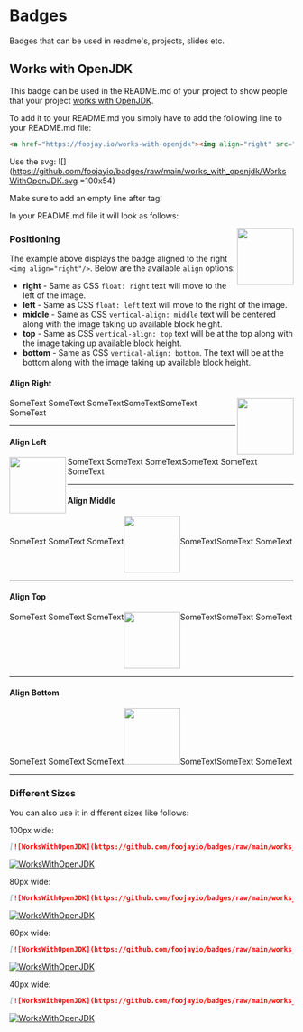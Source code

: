 # Badges
Badges that can be used in readme's, projects, slides etc.

## Works with OpenJDK

This badge can be used in the README.md of your project to show people that your project <a href="https://foojay.io/works-with-openjdk">works with OpenJDK</a>.

To add it to your README.md you simply have to add the following line to your README.md file:

```html
<a href="https://foojay.io/works-with-openjdk"><img align="right" src="https://github.com/foojayio/badges/raw/main/works_with_openjdk/Works-with-OpenJDK.png" width="100"></a>

```

Use the svg:
![](https://github.com/foojayio/badges/raw/main/works_with_openjdk/WorksWithOpenJDK.svg =100x54)

Make sure to add an empty line after <a> tag!

In your README.md file it will look as follows:

<a href="https://foojay.io/works-with-openjdk"><img align="right" src="https://github.com/foojayio/badges/raw/main/works_with_openjdk/Works-with-OpenJDK.png" width="100"></a>

### Positioning
The example above displays the badge aligned to the right `<img align="right"/>`. Below are the available `align` options:
- **right** - Same as CSS `float: right` text will move to the left of the image.
- **left**  - Same as CSS `float: left` text will move to the right of the image.
- **middle** - Same as CSS `vertical-align: middle` text will be centered along with the image taking up available block height.
- **top** - Same as CSS `vertical-align: top` text will be at the top along with the image taking up available block height.
- **bottom** - Same as CSS `vertical-align: bottom`. The text will be at the bottom along with the image taking up available block height.

#### Align Right
SomeText SomeText SomeText<a href="https://foojay.io/works-with-openjdk"><img align="right" src="https://github.com/foojayio/badges/raw/main/works_with_openjdk/Works-with-OpenJDK.png" width="100"></a>SomeTextSomeText SomeText
<hr/>
  
#### Align Left
SomeText SomeText SomeText<a href="https://foojay.io/works-with-openjdk"><img align="left" src="https://github.com/foojayio/badges/raw/main/works_with_openjdk/Works-with-OpenJDK.png" width="100"></a>SomeText SomeText SomeText
<hr/> 

#### Align Middle

SomeText SomeText SomeText<a href="https://foojay.io/works-with-openjdk"><img align="middle" src="https://github.com/foojayio/badges/raw/main/works_with_openjdk/Works-with-OpenJDK.png" width="100"></a>SomeTextSomeText SomeText  
<hr/>
  
#### Align Top
SomeText SomeText SomeText<a href="https://foojay.io/works-with-openjdk"><img align="top" src="https://github.com/foojayio/badges/raw/main/works_with_openjdk/Works-with-OpenJDK.png" width="100"></a>SomeTextSomeText SomeText  
<hr/>
  
#### Align Bottom
SomeText SomeText SomeText<a href="https://foojay.io/works-with-openjdk"><img align="bottom" src="https://github.com/foojayio/badges/raw/main/works_with_openjdk/Works-with-OpenJDK.png" width="100"></a>SomeTextSomeText SomeText  
<hr/>
  
### Different Sizes
You can also use it in different sizes like follows:

100px wide:
```markdown
[![WorksWithOpenJDK](https://github.com/foojayio/badges/raw/main/works_with_openjdk/WorksWithOpenJDK-100.png)](https://foojay.io/works-with-openjdk)
```

[![WorksWithOpenJDK](https://github.com/foojayio/badges/raw/main/works_with_openjdk/WorksWithOpenJDK-100.png)](https://foojay.io/works-with-openjdk)


80px wide:
```markdown
[![WorksWithOpenJDK](https://github.com/foojayio/badges/raw/main/works_with_openjdk/WorksWithOpenJDK-80.png)](https://foojay.io/works-with-openjdk)
```

[![WorksWithOpenJDK](https://github.com/foojayio/badges/raw/main/works_with_openjdk/WorksWithOpenJDK-80.png)](https://foojay.io/works-with-openjdk)


60px wide:
```markdown
[![WorksWithOpenJDK](https://github.com/foojayio/badges/raw/main/works_with_openjdk/WorksWithOpenJDK-60.png)](https://foojay.io/today/works-with-openjdk)
```

[![WorksWithOpenJDK](https://github.com/foojayio/badges/raw/main/works_with_openjdk/WorksWithOpenJDK-60.png)](https://foojay.io/today/works-with-openjdk)


40px wide:
```markdown
[![WorksWithOpenJDK](https://github.com/foojayio/badges/raw/main/works_with_openjdk/WorksWithOpenJDK-40.png)](https://foojay.io/today/works-with-openjdk)
```

[![WorksWithOpenJDK](https://github.com/foojayio/badges/raw/main/works_with_openjdk/WorksWithOpenJDK-40.png)](https://foojay.io/today/works-with-openjdk)
